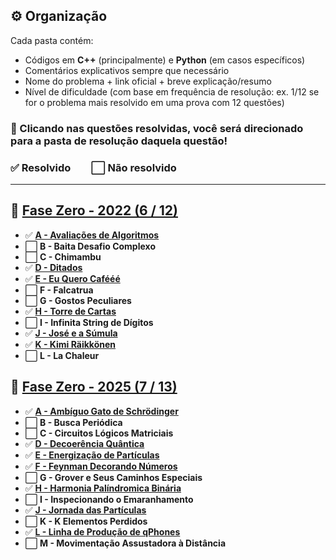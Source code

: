 ## ⚙️ Organização

Cada pasta contém:
- Códigos em **C++** (principalmente) e **Python** (em casos específicos)
- Comentários explicativos sempre que necessário
- Nome do problema + link oficial + breve explicação/resumo
- Nível de dificuldade (com base em frequência de resolução: ex. 1/12 se for o problema mais resolvido em uma prova com 12 questões)

### 🔗 Clicando nas questões resolvidas, você será direcionado para a pasta de resolução daquela questão!
### ✅ Resolvido  ⬜ Não resolvido

---

## 🚀 [**Fase Zero - 2022 (6 / 12)**](https://github.com/CSFesta/Marathon-Solutions/tree/main/SBC%20-%20fase%20zero/Fase0-22)

- ✅ [**A  - Avaliações de Algoritmos**](https://github.com/CSFesta/Marathon-Solutions/tree/main/SBC%20-%20fase%20zero/Fase0-22/A%20-%20Avaliacoes%20de%20Algoritmos)
- ⬜ **B - Baita Desafio Complexo**
- ⬜ **C - Chimambu**
- ✅ [**D - Ditados**](https://github.com/CSFesta/Marathon-Solutions/tree/main/SBC%20-%20fase%20zero/Fase0-22/D%20-%20Ditados)
- ✅ [**E - Eu Quero Cafééé**](https://github.com/CSFesta/Marathon-Solutions/tree/main/SBC%20-%20fase%20zero/Fase0-22/E%20-%20Eu%20Quero%20Cafeeee)
- ⬜ **F - Falcatrua**
- ⬜ **G - Gostos Peculiares**
- ✅ [**H - Torre de Cartas**](https://github.com/CSFesta/Marathon-Solutions/tree/main/SBC%20-%20fase%20zero/Fase0-22/H%20-%20Torre%20de%20Cartas)
- ⬜ **I - Infinita String de Dígitos**
- ✅ [**J - José e a Súmula**](https://github.com/CSFesta/Marathon-Solutions/tree/main/SBC%20-%20fase%20zero/Fase0-22/J%20-%20Jose%20e%20a%20Sumula)
- ✅ [**K - Kimi Räikkönen**](https://github.com/CSFesta/Marathon-Solutions/tree/main/SBC%20-%20fase%20zero/Fase0-22/K%20-%20Kimi%20Raikkonen)
- ⬜ **L - La Chaleur**

## 🚀 [**Fase Zero - 2025 (7 / 13)**](https://github.com/CSFesta/Marathon-Solutions/tree/main/SBC%20-%20fase%20zero/Fase0-25)


- ✅ [**A - Ambíguo Gato de Schrödinger**](http://github.com/CSFesta/Marathon-Solutions/tree/main/SBC%20-%20fase%20zero/Fase0-25/A%20-%20Ambiguo%20Gato%20de%20Schrodinger)
- ⬜ **B - Busca Periódica**
- ⬜ **C - Circuitos Lógicos Matriciais**
- ✅ [**D - Decoerência Quântica**](https://github.com/CSFesta/Marathon-Solutions/tree/main/SBC%20-%20fase%20zero/Fase0-25/D%20-%20Decoerencia%20Quantica)
- ✅ [**E - Energização de Partículas**](https://github.com/CSFesta/Marathon-Solutions/tree/main/SBC%20-%20fase%20zero/Fase0-25/E%20-%20Energizacao%20de%20Particulas)
- ✅ [**F - Feynman Decorando Números**](https://github.com/CSFesta/Marathon-Solutions/tree/main/SBC%20-%20fase%20zero/Fase0-25/F%20-%20Feynman%20Decorando%20N%C3%BAmeros)
- ⬜ **G - Grover e Seus Caminhos Especiais**
- ✅ [**H - Harmonia Palíndromica Binária**](https://github.com/CSFesta/Marathon-Solutions/tree/main/SBC%20-%20fase%20zero/Fase0-25/H%20-%20Harmonia%20Palindromica%20Binaria)
- ⬜ **I - Inspecionando o Emaranhamento**
- ✅ [**J - Jornada das Partículas**](https://github.com/CSFesta/Marathon-Solutions/tree/main/SBC%20-%20fase%20zero/Fase0-25/J%20-%20Jornada%20das%20Particulas)
- ⬜ **K - K Elementos Perdidos**
- ✅ [**L - Linha de Produção de qPhones**](https://github.com/CSFesta/Marathon-Solutions/tree/main/SBC%20-%20fase%20zero/Fase0-25/L%20-%20Linha%20de%20Producao%20de%20qPhones)
- ⬜ **M - Movimentação Assustadora à Distância**